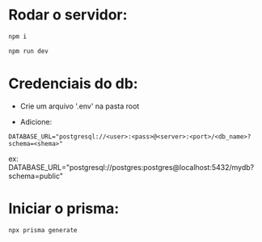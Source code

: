 # Rodar o servidor:

```bash
npm i
```

```bash
npm run dev
```

# Credenciais do db:

- Crie um arquivo '.env' na pasta root

- Adicione:

```prisma
DATABASE_URL="postgresql://<user>:<pass>@<server>:<port>/<db_name>?schema=<shema>"
```
ex: DATABASE_URL="postgresql://postgres:postgres@localhost:5432/mydb?schema=public"

# Iniciar o prisma:

```bash
npx prisma generate
```